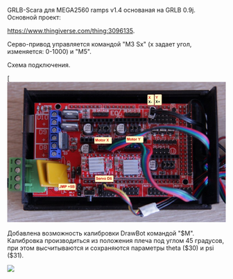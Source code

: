 

GRLB-Scara для MEGA2560 ramps v1.4 основаная на GRLB 0.9j. Основной проект:

https://www.thingiverse.com/thing:3096135.

Серво-привод управляется командой "M3 Sx" (x задает угол, изменяется: 0-1000) и "M5".

Схема подключения.

[![Подключение](https://github.com/akv47/DrawBot-ramps/blob/main/pic/connect.jpg)

Добавлена возможность калибровки DrawBot командой "$M". Калибровка производиться из положения плеча под углом 45 градусов, при этом высчитываются и сохраняются параметры theta ($30) и psi ($31).

[![](https://img.youtube.com/vi/nXxYWECz4rc/hqdefault.jpg)](https://youtu.be/nXxYWECz4rc)
